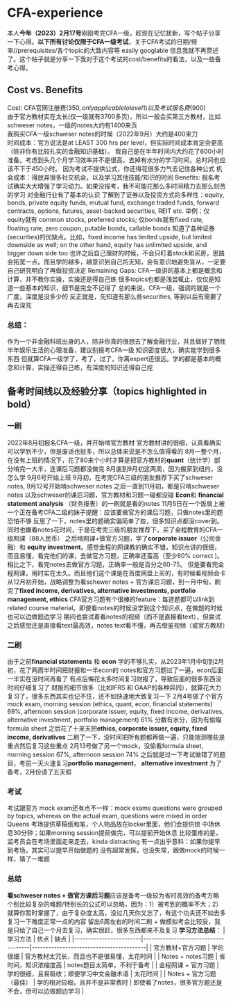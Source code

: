 # CFA-experience

本人**今年（2023）2月17号**刚刚考完CFA一级，趁现在记忆犹新，写个帖子分享一下心得。**以下所有讨论仅限于CFA一级考试**，关于CFA考试的日期/频率//prerequisites/各个topic的大致内容等 easily googlable 信息我就不再赘述了。这个帖子就是分享一下我对于这个考试的cost/benefits的看法，以及一些备考心得。

## Cost vs. Benefits
Cost:
CFA官网注册费($350, only applicable to level 1)以及考试报名费($900)\
由于官方教材实在太长(仅一级就有3700多页)，所以一般会买第三方教材，比如schweser notes，一级的notes大约有1400来页\
我购买CFA一级schweser notes的时候（2022年9月）大约是400来刀\
时间成本：官方说法是at LEAST 300 hrs per level，但实际时间成本肯定会更高（除非你有比较扎实的金融知识基础）。
我自己是在半年时间内大约花了600小时准备。考虑到头几个月学习效率并不是很高，去掉有水分的学习时间，总时间也应该不下于450小时。
因为考试不提供公式，你还得花很多力气去记住各种公式
机会成本：得放弃很多社交机会，以及学习其他技能/知识的时间
Benefits:
报名考试确实大大增强了学习动力。如果没报考，我不可能花那么多时间精力去那么刻苦的学习
对金融行业有了基本的认识
了解到了证券以及投资方式的多样性：equity, bonds, private equity funds, mutual fund, exchange traded funds, forward contracts, options, futures, asset-backed securities, REIT etc.
举例：仅equity就有 common stocks, preferred stocks;  仅bonds就有fixed rate, floating rate, zero coupon, putable bonds, callable bonds
知道了各种证券(securities)的优缺点。比如，fixed income has limited upside, but limited downside as well; on the other hand, equity has unlimited upside, and bigger down side too
也许之后自己理财的时候，不会只盯着stock和买房，思路会拓宽一点。而且学的越多，越意识到自己的无知，会有意识地避免盲从，一定要自己研究明白了再做投资决定
Remaining Gaps:
CFA一级讲的基本上都是概念和计算，并不教你实操，实操还是得自己练
很多topics也都是浅尝辄止，仅仅是知道一些基本的知识，细节是完全不记得了
总的来说，CFA一级，强调的就是一个广度，深度是没多少的
反正就是，先知道有那么些securities, 等到以后有需要了再去深究
### 总结：
作为一个非金融科班出身的人，除非你真的很想去了解金融行业，并且做好了牺牲半年娱乐生活的心理准备，建议别报考CFA一级
知识密度很大，确实能学到很多东西
但就算CFA一级学了，考了，过了，你离expert还很远。学的都是基本的概念和计算，实操还得自己练，有深度的知识还得自己挖

## 备考时间线以及经验分享（topics highlighted in **bold**）
### 一刷
2022年8月初报名CFA一级，并开始啃官方教材
官方教材讲的很细，认真看确实可以学到不少，但是废话也挺多，所以总体来说是不怎么值得看的
8月一整个月，在没有上班的情况下，花了80来个小时才算是把官方教材的**quant**（统计学）部分啃完一大半，连课后习题都没做完
8月底到9月初这两周，因为搬家到纽约，没怎么学
9月6号开始上班
9月初，在考完CFA三级的朋友推荐下买了schweser notes, 9月12号开始啃schweser notes
之后一直到11月初，都是只啃schweser notes 以及schweser的课后习题，官方教材和习题一碰都没碰
**Econ**和 **financial statement analysis** （财务报表）的一刷就是看的notes
11月5日在一个饭局上被一个正在备考CFA二级的妹子提醒：应该要做官方的课后习题，只做notes里的题恐怕不够
反思了一下，notes里的题确实偏简单了些，很多知识点都没cover到。同时也嫌看notes花时间，于是在考完三级的朋友推荐下，买了金程教育的CFA一级网课（88人民币）
之后啃网课+做官方习题，学了**corporate issuer**（公司金融）和 **equity investment**。感觉金程的网课教的确实不错，知识点讲的很细，而且易懂，看完他们的课，去做官方习题，正确率还蛮高（至少80% correct )。相比之下，看完notes去做官方习题，正确率一般是百分之60-75。
但是要看完金程网课，用时实在太久。而且他们这个课是在百度网盘上买的，有时候看视频会卡
从12月初开始，战略调整为看schewer notes + 官方课后习题，到一月中旬，刷完了**fixed income, derivatives, alternative investments, portfolio management, ethics**
CFA官方习题有个很棒的feature：每道题都可以link到related course material。即使看notes的时候没学到这个知识点，在做题的时候也可以边做题边学习
期间也尝试着看notes的视频（而不是直接看text），但尝试之后感觉还是直接看text最高效，notes text看不懂，再去借鉴视频（或官方教材）
### 二刷
由于之前**financial statements** 和 **econ** 学的不够扎实，从2023年1月中旬到2月初，花了两周半时间把财报和一半econ的 notes和官方习题过了一遍，econ后面一半实在没时间再看了
有点后悔花太多时间复习财报了，导致后面的很多东西没时间仔细复习了
财报的细节很多（比如IFRS 和 GAAP的各种异同），就算花大力复习了，很多东西其实也记不住，还不如快速地大致复习一下
2月4号做了个官方mock exam, morning session (ethics, quant, econ, financial statements) 69%, afternoon session (corporate issuer, equity, fixed income, derivatives, alternative investment, portfolio management) 61%
分数有水分，因为有偷瞄formula sheet
之后花了十来天把**ethics, corporate issuer, equity, fixed income, derivatives** 二刷了一下，没时间把所有题都再做一遍，只能揣测哪些是重点然后复习这些重点
2月13号做了另一个mock，没偷看formula sheet, morning session 67%, afternoon session 74%
之后就是过一下考试做错了的题目，考前一天火速复习**portfolio management**， **alternative investment**
为了备考，2月份请了五天假
### 考试
考试跟官方 mock exam还有点不一样：mock exams questions were grouped by topics, whereas on the actual exam, questions were mixed in order
Queens 考场提供草稿纸和笔，个人物品放在locker里面，他们会提供锁
中场休息30分钟；如果morning session提前做完，可以提前开始休息
比较蛋疼的是，监考员会在考场里面走来走去，kinda distracting
有一点出乎意料：如果你提早到考场，其实可以提早开始做题的
没有超常发挥，也没失常，跟做mock的时候一样，猜了一堆题
### 总结
**看schweser notes + 做官方课后习题**应该是备考一级较为省时高效的备考方略
个别比较复杂的难题/特别长的公式可以忽略，因为：1）被考到的概率不大；2）就算你暂时掌握了，由于复杂度太高，没过几天你又忘了，有这个功夫还不如去多复习一下难度正常一点的内容
留出6周左右的时间二刷 + 做模拟考会比较妥，我是只给了自己一个月去复习，确实很赶，很多东西都来不及复习
**学习方法总结**：
| 学习方法 | 优点 | 缺点 |
|------------------------|-------------------------------------|-----------------------------------------|
| 官方教材+官方习题 | 学的很细 | 官方教材太冗长，而且也不是很易懂，太花时间 |
| Notes + notes习题 | 省时间，知识浓缩度高 | notes题目太简单，不利于备考 |
| 金程网课 + 官方习题 | 学的很细，且易吸收；顺便学习中文金融术语 | 太花时间 |
| Notes + 官方习题 （最佳） | 学的相对较细，且并不是非常费时 | 即使看了notes，很多官方题还是不会，但可以边做题边学习 |


















